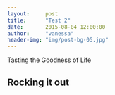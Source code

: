 ```yaml
---
layout:     post
title:      "Test 2"
date:       2015-08-04 12:00:00
author:     "vanessa"
header-img: "img/post-bg-05.jpg"
---
```


<p>Tasting the Goodness of Life</p>

<h2 class="section-heading">Rocking it out</h2>
